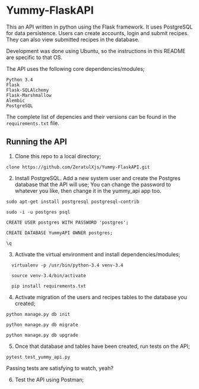 # Yummy-FlaskAPI

This an API written in python using the Flask framework. It uses PostgreSQL for data persistence.
Users can create accounts, login and submit recipes. They can also view submitted recipes in the database.

Development was done using Ubuntu, so the instructions in this README are specific to that OS.

The API uses the following core dependencies/modules;

```linux
Python 3.4
Flask
Flask-SQLAlchemy
Flask-Marshmallow
Alembic
PostgreSQL

```

The complete list of depencies and their versions can be found in the `requirements.txt` file.

## Running the API

1. Clone this repo to a local directory;

`clone https://github.com/ZeratulXjs/Yummy-FlaskAPI.git`

2. Install PostgreSQL. Add a new system user and create the Postgres database that the API will use;
    You can change the password to whatever you like, then change it in the yummy_api app too.

```linux
sudo apt-get install postgresql postgresql-contrib

sudo -i -u postgres psql

CREATE USER postgres WITH PASSWORD 'postgres';

CREATE DATABASE YummyAPI OWNER postgres;

\q
```

3. Activate the virtual environment and install dependencies/modules;

```linux
  virtualenv -p /usr/bin/python-3.4 venv-3.4

  source venv-3.4/bin/activate

  pip install requirements.txt
```

4. Activate migration of the users and recipes tables to the database you created;

```linux
python manage.py db init

python manage.py db migrate

python manage.py db upgrade
```

5. Once that database and tables have been created, run tests on the API;

`pytest test_yummy_api.py`

Passing tests are satisfying to watch, yeah?

6. Test the API using Postman;
